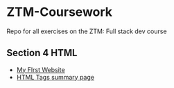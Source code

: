# ZTM-Coursework
Repo for all exercises on the ZTM: Full stack dev course

## Section 4 HTML
- [My FIrst Website](https://martinburton.github.io/ZTM-Coursework/S4_FirstWebsite/index.html)
- [HTML Tags summary page](https://martinburton.github.io/ZTM-Coursework/S4_HTMLTags/htmlTagsPage.html)